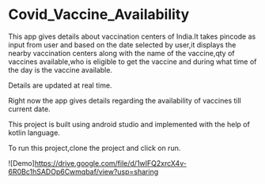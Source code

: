 # Covid_Vaccine_Availability
This app gives details about vaccination centers of India.It takes pincode as input from user and based on the date selected by user,it displays the nearby vaccination centers along with the name of the vaccine,qty of vaccines available,who is eligible to get the vaccine and during what time of the day is the vaccine available.

Details are updated at real time.

Right now the app gives details regarding the availability of vaccines till current date.

This project is built using android studio and implemented with the help of kotlin language.

To run this project,clone the project and click on run.

![Demo]https://drive.google.com/file/d/1wIFQ2xrcX4v-6R0Bc1hSADOp6Cwmqbaf/view?usp=sharing
